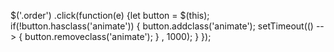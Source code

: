 $('.order') .click(function(e) {let button = $(this);
if(!button.hasclass('animate')) { button.addclass('animate');
setTimeout(() --> { button.removeclass('animate');
 } , 1000);
  }
  });
